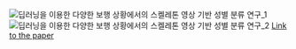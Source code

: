 ![딥러닝을 이용한 다양한 보행 상황에서의 스켈레톤 영상 기반 성별 분류 연구_1](https://github.com/user-attachments/assets/d32ef0bd-5229-498a-bb41-093f14960b82)
![딥러닝을 이용한 다양한 보행 상황에서의 스켈레톤 영상 기반 성별 분류 연구_2](https://github.com/user-attachments/assets/1dc63cff-a1f7-434b-b040-75e811a09f21)
[Link to the paper](https://www.riss.kr/search/detail/DetailView.do?p_mat_type=1a0202e37d52c72d&control_no=2c8ad374666a17447ecd42904f0c5d65&keyword=%EB%8B%A4%EC%96%91%ED%95%9C%20%EB%B3%B4%ED%96%89%20%EC%83%81%ED%99%A9%EC%97%90%EC%84%9C%EC%9D%98%20%EC%8A%A4%EC%BC%88%EB%A0%88%ED%86%A4%20%EC%98%81%EC%83%81%20%EA%B8%B0%EB%B0%988)
